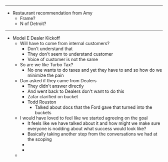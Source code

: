 - ---
- Restaurant recommendation from Amy
	- Frame?
	- N of Detroit?
- ---
- Model E Dealer Kickoff
	- Will have to come from internal customers?
		- Don't understand that
		- They don't seem to understand customer
		- Voice of customer is not the same
	- So are we like Turbo Tax?
		- No one wants to do taxes and yet they have to and so how do we minimize the pain
	- Dan asked if they came from Dealers
		- They didn't answer directly
		- And went back to Dealers don't want to do this
		- Zafar clarified on bucket
		- Todd Rouston
			- Talked about docs that the Ford gave that turned into the buckets
	- I would have loved to feel like we started agreeing on the goal
		- It feels like we have talked about it and how might we make sure everyone is nodding about what success would look like?
		- Basically taking another step from the conversations we had at the scoping
		-
		-
	-